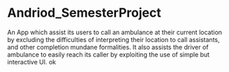 # Andriod_SemesterProject
An App which assist its users to call an ambulance at their current location by excluding the difficulties of interpreting their location to call assistants, and other completion mundane formalities. It also assists the driver of ambulance to easily reach its caller by exploiting the use of simple but interactive UI.
ok

